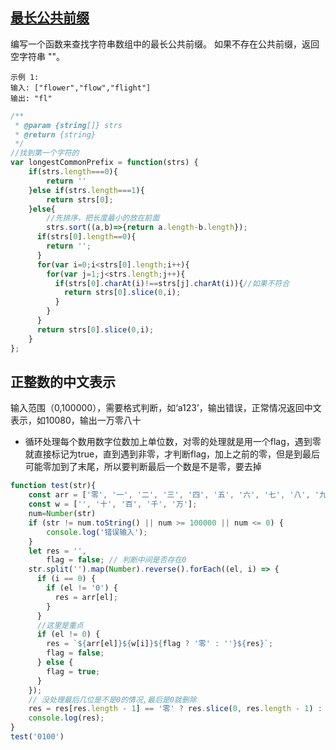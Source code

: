 ## [最长公共前缀](https://leetcode-cn.com/problems/longest-common-prefix/)

编写一个函数来查找字符串数组中的最长公共前缀。
如果不存在公共前缀，返回空字符串 ""。

```
示例 1:
输入: ["flower","flow","flight"]
输出: "fl"
```

```javascript
/**
 * @param {string[]} strs
 * @return {string}
 */
//找到第一个字符的
var longestCommonPrefix = function(strs) {
    if(strs.length===0){
        return ''
    }else if(strs.length===1){
        return strs[0];
    }else{
		//先排序，把长度最小的放在前面
		strs.sort((a,b)=>{return a.length-b.length});
      if(strs[0].length==0){
        return '';
      }
      for(var i=0;i<strs[0].length;i++){
        for(var j=1;j<strs.length;j++){
          if(strs[0].charAt(i)!==strs[j].charAt(i)){//如果不符合
            return strs[0].slice(0,i);
          }
        }
      }
      return strs[0].slice(0,i);
    }
};
```

## 正整数的中文表示

输入范围（0,100000），需要格式判断，如‘a123’，输出错误，正常情况返回中文表示，如10080，输出一万零八十
- 循环处理每个数用数字位数加上单位数，对零的处理就是用一个flag，遇到零就直接标记为true，直到遇到非零，才判断flag，加上之前的零，但是到最后可能零加到了末尾，所以要判断最后一个数是不是零，要去掉
```javascript
function test(str){
    const arr = ['零', '一', '二', '三', '四', '五', '六', '七', '八', '九'];
    const w = ['', '十', '百', '千', '万'];
    num=Number(str)
    if (str != num.toString() || num >= 100000 || num <= 0) {
        console.log('错误输入');
    }
    let res = '',
        flag = false; // 判断中间是否存在0
    str.split('').map(Number).reverse().forEach((el, i) => {
      if (i == 0) {
        if (el != '0') {
          res = arr[el];
        }
      } 
      //这里是重点
      if (el != 0) {
        res = `${arr[el]}${w[i]}${flag ? '零' : ''}${res}`;
        flag = false;
      } else {
        flag = true;
      }
    });
    // 没处理最后几位是不是0的情况,最后是0就删除
    res = res[res.length - 1] == '零' ? res.slice(0, res.length - 1) : res;
    console.log(res);
}
test('0100')
```
